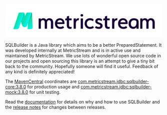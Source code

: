 [![MetricStream](docs/MetricStream_Logo.png)][MetricStream]

SQLBuilder is a Java library which aims to be a better PreparedStatement. It was developed internally at MetricStream
and is in active use and maintained by MetricStream. We use lots of wonderful open source code in our projects and open
sourcing this library is an attempt to give a tiny bit back to the community. Hopefully someone will find it useful.
Feedback of any kind is definitely appreciated!

The [MavenCentral] coordinates are
[com.metricstream.jdbc:sqlbuilder-core:3.8.0] for production usage and
[com.metricstream.jdbc:sqlbuilder-mock:3.8.0] for unit testing.

Read the [documentation] for details on why and how to use SQLBuilder and the [release notes] for changes between releases.

[MetricStream]: https://www.metricstream.com/
[MavenCentral]: https://mvnrepository.com/
[documentation]: docs/Rationale.md
[release notes]: docs/ReleaseNotes.md
[com.metricstream.jdbc:sqlbuilder-core:3.8.0]: https://search.maven.org/artifact/com.metricstream.jdbc/sqlbuilder-core/3.8.0/jar
[com.metricstream.jdbc:sqlbuilder-mock:3.8.0]: https://search.maven.org/artifact/com.metricstream.jdbc/sqlbuilder-mock/3.8.0/jar
